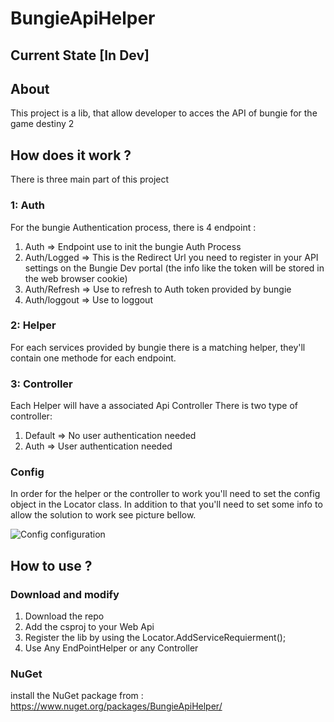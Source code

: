 # BungieApiHelper
## Current State [In Dev]

## About
This project is a lib, that allow developer to acces the API of bungie for the game destiny 2

## How does it work ?
There is three main part of this project
### 1: Auth
For the bungie Authentication process, there is 4 endpoint :
1. Auth => Endpoint use to init the bungie Auth Process
2. Auth/Logged => This is the Redirect Url you need to register in your API settings on the Bungie Dev portal (the info like the token will be stored in the web browser cookie)
3. Auth/Refresh => Use to refresh to Auth token provided by bungie
4. Auth/loggout => Use to loggout
### 2: Helper
For each services provided by bungie there is a matching helper, they'll contain one methode for each endpoint.
### 3: Controller
Each Helper will have a associated Api Controller
There is two type of controller:
1. Default => No user authentication needed
2. Auth => User authentication needed
### Config
In order for the helper or the controller to work you'll need to set the config object in the Locator class. In addition to that you'll need to set some info to allow the solution to work see picture bellow.

![Config configuration](https://user-images.githubusercontent.com/44467071/167275107-551423b2-7ee3-45b4-814f-e2293c75daec.png)


## How to use ?
### Download and modify
1. Download the repo
2. Add the csproj to your Web Api
3. Register the lib by using the Locator.AddServiceRequierment();
4. Use Any EndPointHelper or any Controller

### NuGet
install the NuGet package from : https://www.nuget.org/packages/BungieApiHelper/
